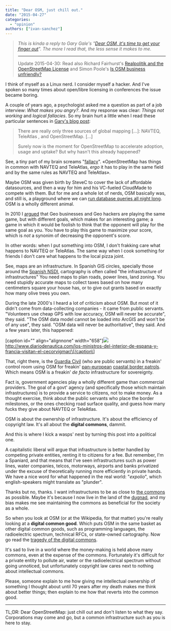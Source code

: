 ```yaml
---
title: "Dear OSM, just chill out."
date: "2015-04-27"
categories: 
  - "opinion"
authors: ["ivan-sanchez"]
---
```


> _This is kinda a reply to Gary Gale's "[Dear OSM, it's time to get your finger out](http://geohipster.com/2015/04/27/gary-gale-dear-osm-its-time-to-get-your-finger-out/)". The more I read that, the less sense it makes to me._
> 
> * * *
> 
> Update 2015-04-30: Read also Richard Fairhurst's [Realpolitik and the OpenStreetMap License](http://blog.systemed.net/post/12) and Simon Poole's [Is OSM business unfriendly?](http://www.openstreetmap.org/user/SimonPoole/diary/34883)

I think of myself as a Linux nerd. I consider myself a hacker. And I've spoken so many times about open/libre licensing in conferences the issue became boring.

A couple of years ago, a psychologist asked me a question as part of a job interview: _What makes you angry?_. And my response was clear: _Things not working_ and _logical fallacies_. So my brain hurt a little when I read these particular sentences in [Gary's blog post](http://geohipster.com/2015/04/27/gary-gale-dear-osm-its-time-to-get-your-finger-out/):

> There are really only three sources of global mapping \[...\]: NAVTEQ, TeleAtlas , and OpenStreetMap. \[...\]
> 
> Surely now is the moment for OpenStreetMap to accelerate adoption, usage and uptake? But why hasn't this already happened?

See, a tiny part of my brain screams "[fallacy](https://en.wikipedia.org/wiki/Fallacy_of_the_undistributed_middle)". «OpenStreetMap has things in common with NAVTEQ and TeleAtlas, _ergo_ it has to play in the same field and by the same rules as NAVTEQ and TeleAtlas».

Maybe OSM was given birth by SteveC to cover the lack of affordable datasources, and then a way for him and his VC-fueled CloudMade to compete with them. But for me and a whole lot of nerds, OSM basically was, and still is, a playground where we can [run database queries all night long](https://twitter.com/wonderchook/status/23020928165). OSM is a wholly different animal.

In 2010 I [argued](http://www.slideshare.net/ivansanchezortega/another-game-of-chess-professor-falken) that Geo businesses and Geo hackers are playing the same game, but with different goals, which makes for an interesting game; a game in which it would be foolish to think that the opponent will play for the same goal as you. You have to play this game to maximize your score, which is _not_ a synonim of decreasing the opponent's score.

In other words: when I put something into OSM, I don't frakking care what happens to NAVTEQ or TeleAtlas. The same way when I cook something for friends I don't care what happens to the local pizza joint.

See, maps are an infrastructure. In Spanish GIS circles, specially those around the [Spanish NSDI](http://www.idee.es/), cartography is often called "the infrastructure of infrastructures" You need maps to plan roads, power lines, land zoning. You need stupidly accurate maps to collect taxes based on how many centimeters square your house has, or to give out grants based on exactly how many olive trees you own.

During the late 2000's I heard a lot of criticism about OSM. But most of it didn't come from data-collecting companies - it came from public servants. "Volunteers use cheap GPS with low accuracy, OSM will never be accurate", they said. "The OSM data model cannot be loaded into ArcGIS and won't be of any use", they said. "OSM data will never be authoritative", they said. And a few years later, this happened:

\[caption id="" align="alignnone" width="658"\][![](images/Cecorvigmar.jpg)](http://www.diariodenautica.com/los-ministros-del-interior-de-espana-y-francia-visitan-el-cecorvigmar/) http://www.diariodenautica.com/los-ministros-del-interior-de-espana-y-francia-visitan-el-cecorvigmar/\[/caption\]

That, right there, is the [Guardia Civil](https://en.wikipedia.org/wiki/Civil_Guard_%28Spain%29) (who are public servants) in a freakin' control room using OSM for freakin' [pan-european](http://frontex.europa.eu/partners/national-authorities/) [coastal border patrols](https://plus.google.com/photos/114004268054731700078/albums/5963186334631882449). Which means OSM is a freakin' _de facto_ infrastructure for sovereignty.

Fact is, government agencies play a wholly different game than commercial providers. The goal of a govt' agency (and specifically those which maintain infrastructures) is to provide a service to citizens, not to make money. As a thought exercise, think about the public servants who place the border milestones, or the ones checking road surface quality, and guess how many fucks they give about NAVTEQ or TeleAtlas.

OSM is about the ownership of infrastructure. It's about the efficiency of copyright law. It's all about the **digital commons**, dammit.

And this is where I kick a wasps' nest by turning this post into a political one.

A capitalistic liberal will argue that infrastructure is better handled by competing private entities, renting it to citizens for a fee. But remember, I'm a Spaniard, and that means that I've seen infrastructures such as power lines, water companies, telcos, motorways, airports and banks privatized under the excuse of theoretically running more efficiently in private hands. We have a nice word for what happened in the real world: "_expolio_", which english-speakers might translate as "plunder".

Thanks but no, thanks. I want infrastructures to be as close to [the commons](https://en.wikipedia.org/wiki/Commons) as possible. Maybe it's because I now live in the land of the [dugnad](https://en.wikipedia.org/wiki/Communal_work#Dugnad), and my bias makes me see maintaining the commons as beneficial for the society as a whole.

So when you look at OSM (or at the Wikipedia, for that matter) you're really looking at a **digital common good**. Which puts OSM in the same basket as other digital common goods, such as programming languages, the radioelectric spectrum, technical RFCs, or state-owned cartography. Now go read the [tragedy of the digital commons](http://www.openeducation.net/2008/02/21/the-digital-commons-%E2%80%93-left-unregulated-are-we-destined-for-tragedy/).

It's sad to live in a world where the money-making is held above many commons, even at the expense of the commons. Fortunately it's difficult for a private entity to pollute air, water or the radioelectrical spectrum without going unnoticed, but unfortunately copyright law cares next to nothing about intellectual commons.

<rant>Please, someone explain to me how giving me intellectual ownership of something I thought about until 70 years after my death makes me think about better things; then explain to me how that reverts into the common good. </rant>

* * *

TL;DR: Dear OpenStreetMap: just chill out and don't listen to what they say. Corporations may come and go, but a common infrastructure such as you is here to stay.
